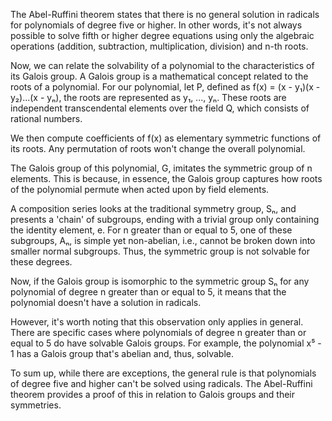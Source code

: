 The Abel-Ruffini theorem states that there is no general solution in radicals for polynomials of degree five or higher. In other words, it's not always possible to solve fifth or higher degree equations using only the algebraic operations (addition, subtraction, multiplication, division) and n-th roots.

Now, we can relate the solvability of a polynomial to the characteristics of its Galois group. A Galois group is a mathematical concept related to the roots of a polynomial. For our polynomial, let P, defined as f(x) = (x - y₁)(x - y₂)...(x - yₙ), the roots are represented as y₁, ..., yₙ. These roots are independent transcendental elements over the field Q, which consists of rational numbers.

We then compute coefficients of f(x) as elementary symmetric functions of its roots. Any permutation of roots won't change the overall polynomial.

The Galois group of this polynomial, G, imitates the symmetric group of n elements. This is because, in essence, the Galois group captures how roots of the polynomial permute when acted upon by field elements.

A composition series looks at the traditional symmetry group, Sₙ, and presents a 'chain' of subgroups, ending with a trivial group only containing the identity element, e. For n greater than or equal to 5, one of these subgroups, Aₙ, is simple yet non-abelian, i.e., cannot be broken down into smaller normal subgroups. Thus, the symmetric group is not solvable for these degrees.

Now, if the Galois group is isomorphic to the symmetric group Sₙ for any polynomial of degree n greater than or equal to 5, it means that the polynomial doesn't have a solution in radicals. 

However, it's worth noting that this observation only applies in general. There are specific cases where polynomials of degree n greater than or equal to 5 do have solvable Galois groups. For example, the polynomial x⁵ - 1 has a Galois group that's abelian and, thus, solvable.

To sum up, while there are exceptions, the general rule is that polynomials of degree five and higher can't be solved using radicals. The Abel-Ruffini theorem provides a proof of this in relation to Galois groups and their symmetries.